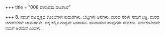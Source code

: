 +++
title = "008 ವಾರುವವು ವಟಶಾಖೆ"

+++
8. ನಮಗೆ ವಟವೃಕ್ಷದ ಕೊಂಬೆಗಳೇ ಕುದುರೆಗಳು. ಬೆಟ್ಟಗಳೇ ಆನೆಗಳು. ಮರದ ನೆರಳೇ ನಮಗೆ ಛತ್ರಿ. ಮರದ ಚಿಗುರೆಲೆಗಳೇ ಚಾಮರಗಳು. ಚಿಕ್ಕ ಕಲ್ಲಿನ ಗುಡ್ಡವೇ ಸಿಂಹಾಸನ. ಹರಿದಾಡುವ ಹಾವುಗಳೇ ಸೇವಕರು. ಪರ್ಣಕುಟೀರವೇ ನಮಗೆ ಅರಮನೆ ಎಂದಳು.